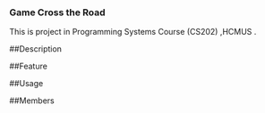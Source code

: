 ### Game Cross the Road 
This is project in Programming Systems Course (CS202) ,HCMUS .

##Description

##Feature

##Usage

##Members
